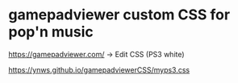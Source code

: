 ﻿# gamepadviewer custom CSS for pop'n music

https://gamepadviewer.com/
-> Edit CSS (PS3 white)

https://ynws.github.io/gamepadviewerCSS/myps3.css
